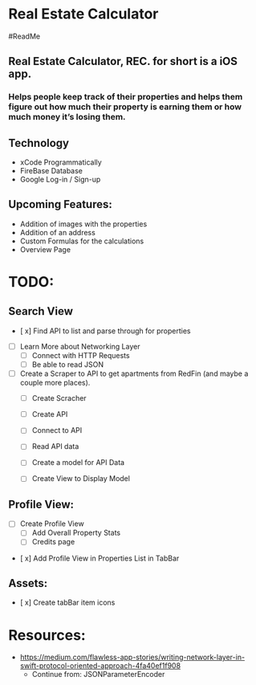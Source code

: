 # Real Estate Calculator
#ReadMe
## Real Estate Calculator, REC. for short is a iOS app.
### Helps people keep track of their properties and helps them figure out how much their property is earning them or how much money it’s losing them.

## Technology
* xCode Programmatically
* FireBase Database
* Google Log-in / Sign-up

## Upcoming Features:
* Addition of images with the properties
* Addition of an address
* Custom Formulas for the calculations
* Overview Page

# TODO:
## Search View
+ [ x]  Find API to list and parse through for properties
- [ ] Learn More about Networking Layer
	- [ ] Connect with HTTP Requests
	- [ ] Be able to read JSON
- [ ] Create a Scraper to API to get apartments from RedFin (and maybe a couple more places).
	- [ ] Create Scracher
	- [ ] Create API
	- [ ] Connect to API
	- [ ] Read API data
	- [ ] Create a model for API Data
	- [ ] Create View to Display Model


## Profile View:
- [ ] Create Profile View
	- [ ] Add Overall Property Stats
	- [ ] Credits page
+ [ x] Add Profile View in Properties List in TabBar

## Assets:
+ [ x] Create tabBar item icons


# Resources:
* https://medium.com/flawless-app-stories/writing-network-layer-in-swift-protocol-oriented-approach-4fa40ef1f908
	* Continue from: JSONParameterEncoder

